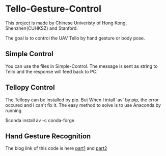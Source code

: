 # Tello-Gesture-Control
This project is made by Chinese Univeristy of Hong Kong, Shenzhen(CUHKSZ) and Stanford.

The goal is to control the UAV Tello by hand gesture or body pose.

## Simple Control 
You can use the files in Simple-Control. The message is sent as string to Tello and the response will feed back to PC.

## Tellopy Control
The Tellopy can be installed by pip. But When I intall 'av' by pip, the error occured and I can't fix it. The easy method to solve is to use Anaconda by running

$conda install av -c conda-forge

## Hand Gesture Recognition
The blog link of this code is here [part1](https://gogul09.github.io/software/hand-gesture-recognition-p1) and [part2](https://gogul09.github.io/software/hand-gesture-recognition-p2)
